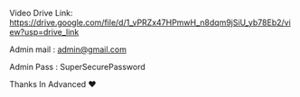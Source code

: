 Video Drive Link:	https://drive.google.com/file/d/1_vPRZx47HPmwH_n8dqm9jSiU_yb78Eb2/view?usp=drive_link

Admin mail	:       admin@gmail.com

Admin Pass	:	SuperSecurePassword


Thanks In Advanced ❤️